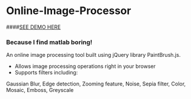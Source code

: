 # Online-Image-Processor
####[SEE DEMO HERE ](http://imagesimulator.webege.com/ "http://imagesimulator.webege.com") 


### Because I find matlab boring!

An online image processing tool built using jQuery library PaintBrush.js.

- Allows image processing operations right in your browser
- Supports filters including:

Gaussian Blur,
Edge detection,
Zooming feature,
    Noise,
    Sepia filter,
    Color,
    Mosaic,
    Emboss,
    Greyscale


